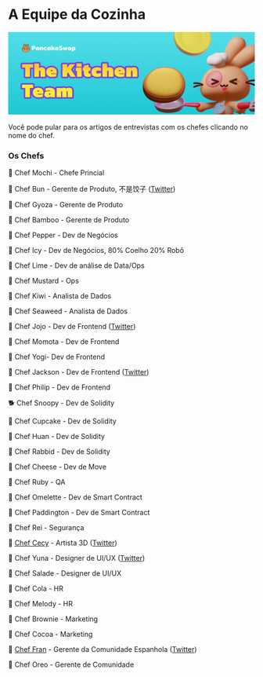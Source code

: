 # A Equipe da Cozinha

![](.gitbook/assets/the-kitchen-team-header.png)

Você pode pular para os artigos de entrevistas com os chefes clicando no nome do chef.

### Os Chefs

🐰 Chef Mochi  -  Chefe Princial

🐰 Chef Bun - Gerente de Produto, 不是饺子 ([Twitter](http://twitter.com/chef\_bun\_pcs))

🐰 Chef Gyoza - Gerente de Produto

🐰 Chef Bamboo - Gerente de Produto

🐰 Chef Pepper - Dev de Negócios

🐰 Chef Icy - Dev de Negócios, 80% Coelho 20% Robô

🐰 Chef Lime - Dev de análise de Data/Ops&#x20;

🐰 Chef Mustard - Ops

🐰 Chef Kiwi - Analista de Dados

🐰 Chef Seaweed - Analista de Dados

🐰 Chef Jojo - Dev de Frontend ([Twitter](https://twitter.com/0xchefjojo))

🐰 Chef Momota - Dev de Frontend

🐰 Chef Yogi- Dev de Frontend

🐰 Chef Jackson - Dev de Frontend  ([Twitter](https://twitter.com/0xchefjackson))

🐰 Chef Philip - Dev de Frontend&#x20;

🐕 Chef Snoopy - Dev de Solidity

🐰 Chef Cupcake - Dev de Solidity

🐰 Chef Huan - Dev de Solidity

🐰 Chef Rabbid - Dev de Solidity

🐰 Chef Cheese - Dev de Move&#x20;

🐰 Chef Ruby - QA

🐰 Chef Omelette - Dev de Smart Contract&#x20;

🐰 Chef Paddington - Dev de Smart Contract&#x20;

🐰 Chef Rei - Segurança

🐰 [Chef Cecy](https://medium.com/pancakeswap/kitchen-interviews-chef-cecy-the-magical-3d-artist-making-fluffy-bunnies-e1eda53742f3) - Artista 3D ([Twitter](https://twitter.com/Cecymeade))

🐰 Chef Yuna - Designer de UI/UX ([Twitter](https://twitter.com/chefyuna))

🐰 Chef Salade - Designer de UI/UX

🐰 Chef Cola - HR

🐰 Chef Melody - HR

🐰 Chef Brownie - Marketing

🐰 Chef Cocoa - Marketing

🐰 [Chef Fran](https://medium.com/pancakeswap/kitchen-interview-chef-fran-spanish-community-manager-and-a-lovely-mate-368c72102093) - Gerente da Comunidade Espanhola ([Twitter](https://twitter.com/ChefFranPS))

🐰 Chef Oreo - Gerente de Comunidade
